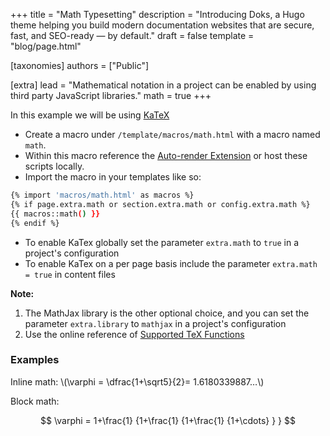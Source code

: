 +++
title = "Math Typesetting"
description = "Introducing Doks, a Hugo theme helping you build modern documentation websites that are secure, fast, and SEO-ready — by default."
draft = false
template = "blog/page.html"

[taxonomies]
authors = ["Public"]

[extra]
lead = "Mathematical notation in a project can be enabled by using third party JavaScript libraries."
math = true
+++

In this example we will be using [KaTeX](https://katex.org/)

- Create a macro under `/template/macros/math.html` with a macro named `math`.
- Within this macro reference the
  [Auto-render Extension](https://katex.org/docs/autorender.html) or host these
  scripts locally.
- Import the macro in your templates like so:

```bash
{% import 'macros/math.html' as macros %}
{% if page.extra.math or section.extra.math or config.extra.math %}
{{ macros::math() }}
{% endif %}
```

- To enable KaTex globally set the parameter `extra.math` to `true` in a
  project's configuration
- To enable KaTex on a per page basis include the parameter `extra.math = true`
  in content files

**Note:**

1. The MathJax library is the other optional choice, and you can set the
   parameter `extra.library` to `mathjax` in a project's configuration
2. Use the online reference of
   [Supported TeX Functions](https://katex.org/docs/supported.html)

### Examples

<p>
Inline math: \(\varphi = \dfrac{1+\sqrt5}{2}= 1.6180339887…\) 
</p>

Block math:

$$
 \varphi = 1+\frac{1} {1+\frac{1} {1+\frac{1} {1+\cdots} } }
$$
